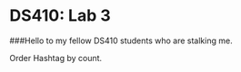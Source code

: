 # DS410: Lab 3
###Hello to my fellow DS410 students who are stalking me.

Order Hashtag by count.


